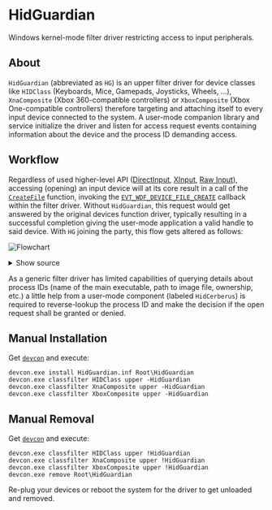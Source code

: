 # HidGuardian
Windows kernel-mode filter driver restricting access to input peripherals.

## About
`HidGuardian` (abbreviated as `HG`) is an upper filter driver for device classes like `HIDClass` (Keyboards, Mice, Gamepads, Joysticks, Wheels, ...), `XnaComposite` (Xbox 360-compatible controllers) or `XboxComposite` (Xbox One-compatible controllers) therefore targeting and attaching itself to every input device connected to the system. A user-mode companion library and service initialize the driver and listen for access request events containing information about the device and the process ID demanding access. 

## Workflow
Regardless of used higher-level API ([DirectInput](https://msdn.microsoft.com/en-us/library/windows/desktop/ee416842(v=vs.85).aspx), [XInput](https://msdn.microsoft.com/en-us/library/windows/desktop/hh405053(v=vs.85).aspx), [Raw Input](https://msdn.microsoft.com/en-us/library/windows/desktop/ms645536(v=vs.85).aspx)), accessing (opening) an input device will at its core result in a call of the [`CreateFile`](<https://docs.microsoft.com/en-us/windows/desktop/api/fileapi/nf-fileapi-createfilea>) function, invoking the [`EVT_WDF_DEVICE_FILE_CREATE`](<https://docs.microsoft.com/en-us/windows-hardware/drivers/ddi/content/wdfdevice/nc-wdfdevice-evt_wdf_device_file_create>) callback within the filter driver. Without `HidGuardian`, this request would get answered by the original devices function driver, typically resulting in a successful completion giving the user-mode application a valid handle to said device. With `HG` joining the party, this flow gets altered as follows:

![Flowchart](https://vigem.org/wp-content/uploads/2018/07/2018-07-15_13-38-25.png)

<details><summary>Show source</summary>
<p>

Flowchart created with [flowchart.js](<https://github.com/adrai/flowchart.js>)

```js
open=>start: Device Access Request
allowed=>end: Access granted
denied=>end: Access denied
hg=>operation: Request reaches HidGuardian
hc_present=>condition: Is HidCerberus present?
default=>operation: Apply default action
allow=>operation: Allow access
forward=>subroutine: Forward request to lower driver
ask=>operation: Ask HidCerberus what to do
submit=>subroutine: Submit details to HC (HWID, PID, ...)
wait=>subroutine: Wait for decision through HidVigil
pass=>subroutine: Pass result back to HidGuardian
eval=>condition: Access granted?
deny=>operation: Fail request with STATUS_ACCESS_DENIED

open->hg->hc_present
hc_present(no, right)->default->allow->forward->allowed
hc_present(yes)->ask->submit->wait->pass->eval
eval(yes, right)->allow
eval(no)->deny->denied
```

</p>
</details>

As a generic filter driver has limited capabilities of querying details about process IDs (name of the main executable, path to image file, ownership, etc.) a little help from a user-mode component (labeled `HidCerberus`) is required to reverse-lookup the process ID and make the decision if the open request shall be granted or denied.

## Manual Installation
Get [`devcon`](https://downloads.vigem.org/other/microsoft/devcon.zip) and execute:
```
devcon.exe install HidGuardian.inf Root\HidGuardian
devcon.exe classfilter HIDClass upper -HidGuardian
devcon.exe classfilter XnaComposite upper -HidGuardian
devcon.exe classfilter XboxComposite upper -HidGuardian
```

## Manual Removal
Get [`devcon`](https://downloads.vigem.org/other/microsoft/devcon.zip) and execute:
```
devcon.exe classfilter HIDClass upper !HidGuardian
devcon.exe classfilter XnaComposite upper !HidGuardian
devcon.exe classfilter XboxComposite upper !HidGuardian
devcon.exe remove Root\HidGuardian
```
Re-plug your devices or reboot the system for the driver to get unloaded and removed.